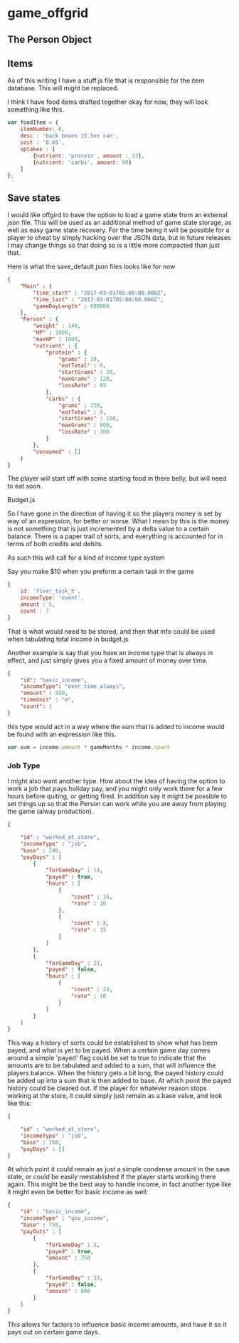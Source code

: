 # game_offgrid

## The Person Object

## Items

As of this writing I have a stuff.js file that is responsible for the item database. This will might be replaced.


I think I have food items drafted together okay for now, they will look something like this.
```js
var foodItem = {
    itemNumber: 0,
    desc : 'back beans 15.5oz can',
    cost : '0.65',
    uptakes : [
        {nutrient: 'protein', amount : 33},
        {nutrient: 'carbs', amount: 90}
    ]
};
```

## Save states

I would like offgird to have the option to load a game state from an external json file. This will be used as an additional method of game state storage, as well as easy game state recovery. For the time being it will be possible for a player to cheat by simply hacking over the JSON data, but in future releases I may change things so that doing so is a little more compacted than just that.

Here is what the save_default.json files looks like for now
```json
{
    "Main" : {
        "time_start" : "2017-03-01T05:00:00.000Z",
        "time_last" : "2017-03-01T05:00:00.000Z",
        "gameDayLength" : 600000
    },
    "Person" : {
        "weight" : 140,
        "HP" : 1000,
        "maxHP" : 1000,
        "nutrient" : {
            "protein" : {
                "grams" : 20,
                "eatTotal" : 0,
                "startGrams" : 20,
                "maxGrams" : 120,
                "lossRate" : 65
            },
            "carbs" : {
                "grams" : 150,
                "eatTotal" : 0,
                "startGrams" : 150,
                "maxGrams" : 600,
                "lossRate" : 300
            }
        },
        "consumed" : []
    }
}
```

The player will start off with some starting food in there belly, but will need to eat soon.

Budget.js

So I have gone in the direction of having it so the players money is set by way of an expression, for better or worse. What I mean by this is the money is not something that is just incremented by a delta value to a certain balance. There is a paper trail of sorts, and everything is accounted for in terms of both credits and debits.

As such this will call for a kind of income type system

Say you make $10 when you preform a certain task in the game

```js
{
    id: 'fiver_task_5',
    incomeType: 'event',
    amount : 5,
    count : 7
}
```

That is what would need to be stored, and then that info could be used when tabulating total income
    in budget.js

Another example is say that you have an income type that is always in effect, and just simply gives you a fixed amount of money over time.

```json
{
    "id": "basic_income",
    "incomeType": "over_time_always",
    "amount" : 500,
    "timeUnit" : "m",
    "count": 1
}
```

this type would act in a way where the sum that is added to income would be found with an expression like this.

```js
var sum = income.amount * gameMonths * income.count
```

### Job Type

I might also want another type. How about the idea of having the option to work a job that pays holiday pay, and you might only work there for a few hours before quiting, or getting fired. In addition say it might be possible to set things up so that the Person can work while you are away from playing the game (alway production).

```json
{

    "id" : "worked_at_store",
    "incomeType" : "job",
    "base" : 240,
    "payDays" : [
        {
            "forGameDay" : 14,
            "payed" : true,
            "hours" : [
                {
                    "count" : 16,
                    "rate" : 10
                }, 
                {
                    "count" : 8,
                    "rate" : 15
                }
            ]
        }, 
        {
            "forGameDay" : 21,
            "payed" : false,
            "hours" : [
                {
                    "count" : 24,
                    "rate" : 10
                }
            ]
        }
    ]
}
```

This way a history of sorts could be established to show what has been payed, and what is yet to be payed. When a certain game day comes around a simple 'payed' flag could be set to true to indicate that the amounts are to be tabulated and added to a sum, that will influence the players balance. When the history gets a bit long, the payed history could be added up into a sum that is then added to base. At which point the payed history could be cleared out. If the player for whatever reason stops working at the store, it could simply just remain as a base value, and look like this:

```json
{

    "id" : "worked_at_store",
    "incomeType" : "job",
    "base" : 760,
    "payDays" : []
}
```

At which point it could remain as just a simple condense amount in the save state, or could be easily reestablished if the player starts working there again. This might be the best way to handle income, in fact another type like it might even be better for basic income as well:

```json
{
    "id" : "basic_income",
    "incomeType" : "gov_income",
    "base" : 750,
    "payOuts" : [
        {
            "forGameDay" : 3,
            "payed" : true,
            "amount" : 750
        },
        {
            "forGameDay" : 33,
            "payed" : false,
            "amount" : 800
        }
    ]
}
```

This allows for factors to influence basic income amounts, and have it so it pays out on certain game days.